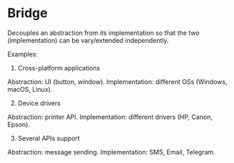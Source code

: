 # Bridge

Decouples an abstraction from its implementation so that the two (implementation) can be vary/extended independently.

Examples:

1. Cross-platform applications

Abstraction: UI (button, window).
Implementation: different OSs (Windows, macOS, Linux).

2. Device drivers

Abstraction: printer API.
Implementation: different drivers (HP, Canon, Epson).

3. Several APIs support

Abstraction: message sending.
Implementation: SMS, Email, Telegram.
